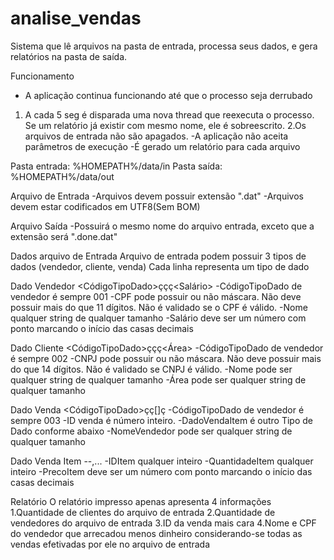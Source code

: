 # analise_vendas

Sistema que lê arquivos na pasta de entrada, processa seus dados, e gera relatórios na pasta de saída.

Funcionamento
 - A aplicação continua funcionando até que o processo seja derrubado
 1. A cada 5 seg é disparada uma nova thread que reexecuta o processo. Se um relatório já existir com mesmo nome, ele é sobreescrito.
 2.Os arquivos de entrada não são apagados.
 -A aplicação não aceita parâmetros de execução
 -É gerado um relatório para cada arquivo


Pasta entrada: %HOMEPATH%/data/in
Pasta saída: %HOMEPATH%/data/out

Arquivo de Entrada
-Arquivos devem possuir extensão ".dat"
-Arquivos devem estar codificados em UTF8(Sem BOM)

Arquivo Saída
-Possuirá o mesmo nome do arquivo entrada, exceto que a extensão será ".done.dat"


Dados arquivo de Entrada
Arquivo de entrada podem possuir 3 tipos de dados (vendedor, cliente, venda)
Cada linha representa um tipo de dado

Dado Vendedor <CódigoTipoDado>ç<CPF>ç<Nome>ç<Salário>
-CódigoTipoDado de vendedor é sempre 001
-CPF pode possuir ou não máscara. Não deve possuir mais do que 11 dígitos. Não é validado se o CPF é válido.
-Nome qualquer string de qualquer tamanho
-Salário deve ser um número com ponto marcando o início das casas decimais

Dado Cliente <CódigoTipoDado>ç<CNPJ>ç<Nome>ç<Área>
-CódigoTipoDado de vendedor é sempre 002
-CNPJ pode possuir ou não máscara. Não deve possuir mais do que 14 dígitos. Não é validado se CNPJ é válido.
-Nome pode ser qualquer string de qualquer tamanho
-Área pode ser qualquer string de qualquer tamanho

Dado Venda <CódigoTipoDado>ç<IDVenda>ç[<DadoVendaItem>]ç<NomeVendedor>
-CódigoTipoDado de vendedor é sempre 003
-ID venda é número inteiro.
-DadoVendaItem é outro Tipo de Dado conforme abaixo
-NomeVendedor pode ser qualquer string de qualquer tamanho

Dado Venda Item <IDItem>-<QuantidadeItem>-<PrecoItem>,...
-IDItem qualquer inteiro
-QuantidadeItem qualquer inteiro
-PrecoItem deve ser um número com ponto marcando o início das casas decimais


Relatório
O relatório impresso apenas apresenta 4 informações
1.Quantidade de clientes do arquivo de entrada
2.Quantidade de vendedores do arquivo de entrada
3.ID da venda mais cara
4.Nome e CPF do vendedor que arrecadou menos dinheiro considerando-se todas as vendas efetivadas por ele no arquivo de entrada


